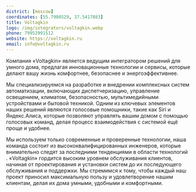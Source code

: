 ```yaml
---
district: [moscow]
coordinates: [55.7980529, 37.5417883]
title: Voltagkin
logo: /img/integrators/voltagkin.webp
phone: 79952991512
website: https://voltagkin.ru
email: info@voltagkin.ru
---
```


Компания «Voltagkin» является ведущим интегратором решений для умного дома, предлагая инновационные технологии и сервисы, которые делают вашу жизнь комфортнее, безопаснее и энергоэффективнее.

Мы специализируемся на разработке и внедрении комплексных систем автоматизации, включающих диспетчеризацию, управление освещением, климатом, безопасностью, мультимедийными устройствами и бытовой техникой. Одним из ключевых элементов наших решений являются голосовые помощники, такие как Siri и Яндекс.Алиса, которые позволяют управлять вашим домом с помощью голосовых команд, делая процесс взаимодействия с системой ещё проще и удобнее.

Мы используем только современные и проверенные технологии, наша команда состоит из высококвалифицированных инженеров, которые внимательно следят за последними тенденциями в области технологий . «Voltagkin» гордится высоким уровнем обслуживания клиентов, начиная от проектирования и установки систем до их последующего обслуживания и поддержки. Мы стремимся к тому, чтобы каждый наш проект приносил максимальную пользу и удовлетворение нашим клиентам, делая их дома умными, удобными и комфортными.